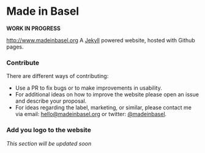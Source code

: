 Made in Basel
=====================

__WORK IN PROGRESS__

http://www.madeinbasel.org
A [Jekyll](http://jekyllrb.com/) powered website, hosted with Github pages.

### Contribute

There are different ways of contributing:

- Use a PR to fix bugs or to make improvements in usability.
- For additional ideas on how to improve the website please open an issue and describe your proposal.
- For ideas regarding the label, marketing, or similar, please contact me via email: hello@madeinbasel.org or twitter: [@madeinbasel](https://twitter.com/MadeInBasel).

### Add you logo to the website

_This section will be updated soon_